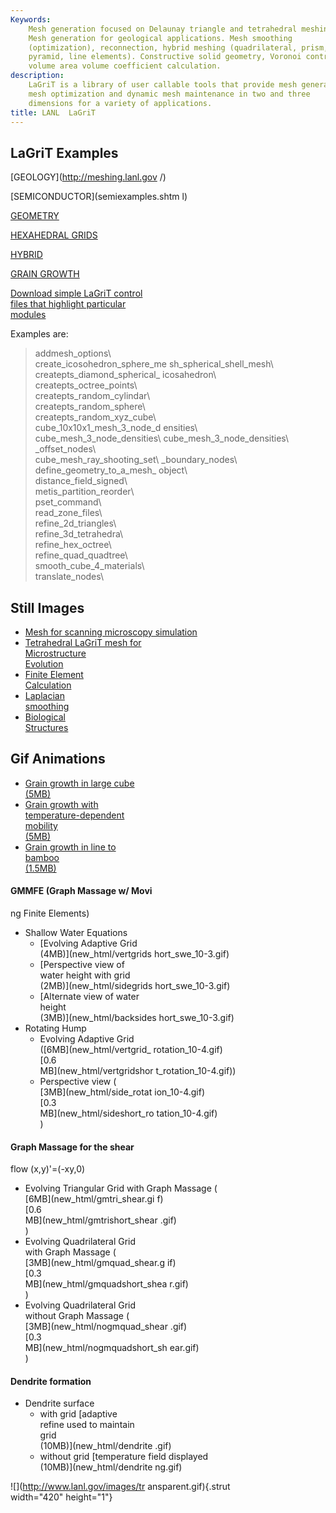 ```yaml
---
Keywords: 
    Mesh generation focused on Delaunay triangle and tetrahedral meshing.
    Mesh generation for geological applications. Mesh smoothing
    (optimization), reconnection, hybrid meshing (quadrilateral, prism,
    pyramid, line elements). Constructive solid geometry, Voronoi control
    volume area volume coefficient calculation.
description: 
    LaGriT is a library of user callable tools that provide mesh generation,
    mesh optimization and dynamic mesh maintenance in two and three
    dimensions for a variety of applications.
title: LANL  LaGriT 
---
```


<div id="content-org">


LaGriT Examples                   
---------------                   

[GEOLOGY](http://meshing.lanl.gov 
/)                                

[SEMICONDUCTOR](semiexamples.shtm 
l)                                

[GEOMETRY](geometry.shtml)        

[HEXAHEDRAL GRIDS](hex.shtml)     

[HYBRID](hybrid.shtml)            

[GRAIN GROWTH](grain.shtml)       

[Download simple LaGriT control   
files that highlight particular   
modules](examples.tar)            

Examples are:                     

> addmesh\_options\               
> create\_icosohedron\_sphere\_me 
sh\_spherical\_shell\_mesh\       
> createpts\_diamond\_spherical\_ 
icosahedron\                      
> createpts\_octree\_points\      
> createpts\_random\_cylindar\    
> createpts\_random\_sphere\      
> createpts\_random\_xyz\_cube\   
> cube\_10x10x1\_mesh\_3\_node\_d 
ensities\                         
> cube\_mesh\_3\_node\_densities\ 
> cube\_mesh\_3\_node\_densities\ 
_offset\_nodes\                   
> cube\_mesh\_ray\_shooting\_set\ 
_boundary\_nodes\                 
> define\_geometry\_to\_a\_mesh\_ 
object\                           
> distance\_field\_signed\        
> metis\_partition\_reorder\      
> pset\_command\                  
> read\_zone\_files\              
> refine\_2d\_triangles\          
> refine\_3d\_tetrahedra\         
> refine\_hex\_octree\            
> refine\_quad\_quadtree\         
> smooth\_cube\_4\_materials\     
> translate\_nodes\               

Still Images                      
------------                      

-   [Mesh for scanning microscopy 
    simulation](denise.shtml)     
-   [Tetrahedral LaGriT mesh for  
    Microstructure                
    Evolution](tinkas.shtml)      
-   [Finite Element               
    Calculation](finite.shtml)    
-   [Laplacian                    
    smoothing](tee.shtml)         
-   [Biological                   
    Structures](pdfs/biology.pdf) 

Gif Animations                    
--------------                    

-   [Grain growth in large cube   
    (5MB)](movies/99.gif)         
-   [Grain growth with            
    temperature-dependent         
    mobility                      
    (5MB)](new_html/tmap-a.gif)   
-   [Grain growth in line to      
    bamboo                        
    (1.5MB)](new_html/tmap.gif)   

#### GMMFE (Graph Massage w/ Movi 
ng Finite Elements)               

-   Shallow Water Equations       
    -   [Evolving Adaptive Grid   
        (4MB)](new_html/vertgrids 
hort_swe_10-3.gif)                
    -   [Perspective view of      
        water height with grid    
        (2MB)](new_html/sidegrids 
hort_swe_10-3.gif)                
    -   [Alternate view of water  
        height                    
        (3MB)](new_html/backsides 
hort_swe_10-3.gif)                
-   Rotating Hump                 
    -   Evolving Adaptive Grid    
        ([6MB](new_html/vertgrid_ 
rotation_10-4.gif)               
        [0.6                      
        MB](new_html/vertgridshor 
t_rotation_10-4.gif))             
    -   Perspective view (        
        [3MB](new_html/side_rotat 
ion_10-4.gif)                     
         [0.3                    
        MB](new_html/sideshort_ro 
tation_10-4.gif)                  
        )                         

#### Graph Massage for the shear  
flow (x,y)'=(-xy,0)               

-   Evolving Triangular Grid with 
    Graph Massage (               
    [6MB](new_html/gmtri_shear.gi 
f)                                
     [0.6                        
    MB](new_html/gmtrishort_shear 
.gif)                             
    )                             
-   Evolving Quadrilateral Grid   
    with Graph Massage (          
    [3MB](new_html/gmquad_shear.g 
if)                               
     [0.3                        
    MB](new_html/gmquadshort_shea 
r.gif)                            
    )                             
-   Evolving Quadrilateral Grid   
    without Graph Massage (       
    [3MB](new_html/nogmquad_shear 
.gif)                             
     [0.3                        
    MB](new_html/nogmquadshort_sh 
ear.gif)                          
    )                             

#### Dendrite formation           

-   Dendrite surface              
    -   with grid [adaptive       
        refine used to maintain   
        grid                      
        (10MB)](new_html/dendrite 
.gif)                             
    -   without grid [temperature 
        field displayed           
        (10MB)](new_html/dendrite 
ng.gif)                           

![](http://www.lanl.gov/images/tr 
ansparent.gif){.strut             
width="420" height="1"}           


</div>
